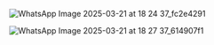 ![WhatsApp Image 2025-03-21 at 18 24 37_fc2e4291](https://github.com/user-attachments/assets/21419788-1388-4c42-ab38-a61242396a81)

![WhatsApp Image 2025-03-21 at 18 27 37_614907f1](https://github.com/user-attachments/assets/9864a140-5ddc-475f-a8b2-bef837cb7ac2)
